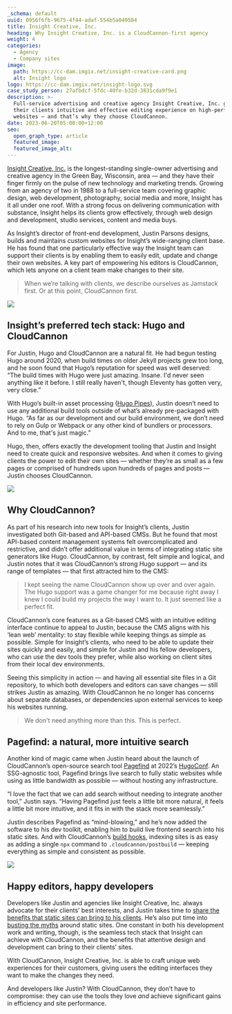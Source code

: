 ```yaml
---
_schema: default
uuid: 0956f6fb-9675-4f44-adaf-554b5a049584
title: Insight Creative, Inc.
heading: Why Insight Creative, Inc. is a CloudCannon-first agency
weight: 4
categories:
  - Agency
  - Company sites
image:
  path: https://cc-dam.imgix.net/insight-creative-card.png
  alt: Insight logo
logo: https://cc-dam.imgix.net/insight-logo.svg
case_study_person: 27afbdcf-5fdc-40fe-b32d-3831cda9f9e1
description: >-
  Full-service advertising and creative agency Insight Creative, Inc. gives
  their clients intuitive and effective editing experience on high-performing
  websites — and that’s why they choose CloudCannon.
date: 2023-06-20T05:00:00+12:00
seo:
  open_graph_type: article
  featured_image:
  featured_image_alt:
---
```

<a target="_blank" href="https://insightcreative.com/">Insight Creative, Inc.</a> is the longest-standing single-owner advertising and creative agency in the Green Bay, Wisconsin, area — and they have their finger firmly on the pulse of new technology and marketing trends. Growing from an agency of two in 1988 to a full-service team covering graphic design, web development, photography, social media and more, Insight has it all under one roof. With a strong focus on delivering communication with substance, Insight helps its clients grow effectively, through web design and development, studio services, content and media buys.

As Insight’s director of front-end development, Justin Parsons designs, builds and maintains custom websites for Insight’s wide-ranging client base. He has found that one particularly effective way the Insight team can support their clients is by enabling them to easily edit, update and change their own websites. A key part of empowering his editors is CloudCannon, which lets anyone on a client team make changes to their site.

> When we’re talking with clients, we describe ourselves as Jamstack first. Or at this point, CloudCannon first.

![](https://cc-dam.imgix.net/insight-device-azmachines.png)

## **Insight’s preferred tech stack: Hugo and CloudCannon**

For Justin, Hugo and CloudCannon are a natural fit. He had begun testing Hugo around 2020, when build times on older Jekyll projects grew too long, and he soon found that Hugo’s reputation for speed was well deserved: “The build times with Hugo were just amazing. Insane. I'd never seen anything like it before. I still really haven't, though Eleventy has gotten very, very close.”

With Hugo’s built-in asset processing ([Hugo Pipes](https://gohugo.io/hugo-pipes/introduction/)), Justin doesn’t need to use any additional build tools outside of what’s already pre-packaged with Hugo. “As far as our development and our build environment, we don’t need to rely on Gulp or Webpack or any other kind of bundlers or processors. And to me, that's just magic.”

Hugo, then, offers exactly the development tooling that Justin and Insight need to create quick and responsive websites. And when it comes to giving clients the power to edit their own sites — whether they’re as small as a few pages or comprised of hundreds upon hundreds of pages and posts — Justin chooses CloudCannon.

![](https://cc-dam.imgix.net/insight-device-whistlers.png)

## **Why CloudCannon?**

As part of his research into new tools for Insight’s clients, Justin investigated both Git-based and API-based CMSs. But he found that most API-based content management systems felt overcomplicated and restrictive, and didn’t offer additional value in terms of integrating static site generators like Hugo. CloudCannon, by contrast, felt simple and logical, and Justin notes that it was CloudCannon’s strong Hugo support — and its range of templates — that first attracted him to the CMS:

> I kept seeing the name CloudCannon show up over and over again. The Hugo support was a game changer for me because right away I knew I could build my projects the way I want to. It just seemed like a perfect fit.

CloudCannon’s core features as a Git-based CMS with an intuitive editing interface continue to appeal to Justin, because the CMS aligns with his ‘lean web’ mentality: to stay flexible while keeping things as simple as possible. Simple for Insight’s clients, who need to be able to update their sites quickly and easily, and simple for Justin and his fellow developers, who can use the dev tools they prefer, while also working on client sites from their local dev environments.

Seeing this simplicity in action — and having all essential site files in a Git repository, to which both developers and editors can save changes — still strikes Justin as amazing. With CloudCannon he no longer has concerns about separate databases, or dependencies upon external services to keep his websites running.

> We don't need anything more than this. This is perfect.

## **Pagefind: a natural, more intuitive search**

Another kind of magic came when Justin heard about the launch of CloudCannon’s open-source search tool <a target="_blank" href="https://pagefind.app/">Pagefind</a> at 2022’s <a target="_blank" href="https://hugoconf.io/">HugoConf</a>. An SSG-agnostic tool, Pagefind brings live search to fully static websites while using as little bandwidth as possible — without hosting any infrastructure.

“I love the fact that we can add search without needing to integrate another tool,” Justin says. “Having Pagefind just feels a little bit more natural, it feels a little bit more intuitive, and it fits in with the stack more seamlessly.”

Justin describes Pagefind as “mind-blowing,” and he’s now added the software to his dev toolkit, enabling him to build live frontend search into his static sites. And with CloudCannon’s <a target="_blank" href="https://cloudcannon.com/documentation/articles/extending-your-build-process-with-hooks/">build hooks</a>, indexing sites is as easy as adding a single `npx` command to `.cloudcannon/postbuild` — keeping everything as simple and consistent as possible.

![](https://cc-dam.imgix.net/insight-device-foxstructures.png)

## **Happy editors, happy developers**

Developers like Justin and agencies like Insight Creative, Inc. always advocate for their clients’ best interests, and Justin takes time to <a target="_blank" href="https://insightcreative.com/blog/building-a-well-oiled-marketing-machine-for-a-to-z-machine/">share the benefits that static sites can bring to his clients</a>. He’s also put time into <a target="_blank" href="https://insightcreative.com/blog/common-jamstack-myths/">busting the myths</a> around static sites. One constant in both his development work and writing, though, is the seamless tech stack that Insight can achieve with CloudCannon, and the benefits that attentive design and development can bring to their clients’ sites.

With CloudCannon, Insight Creative, Inc. is able to craft unique web experiences for their customers, giving users the editing interfaces they want to make the changes they need.

And developers like Justin? With CloudCannon, they don’t have to compromise: they can use the tools they love *and* achieve significant gains in efficiency and site performance.